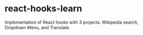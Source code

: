 # react-hooks-learn
Implementation of React hooks with 3 projects: Wikipedia search, Dropdown Menu, and Translate.
